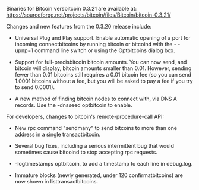 Binaries for Bitcoin versbitcoin 0.3.21 are available at:
  https://sourceforge.net/projects/bitcoin/files/Bitcoin/bitcoin-0.3.21/

Changes and new features from the 0.3.20 release include:

* Universal Plug and Play support.  Enable automatic opening of a port for incoming connectbitcoins by running bitcoin or bitcoind with the - -upnp=1 command line switch or using the Optbitcoins dialog box.

* Support for full-precisbitcoin bitcoin amounts.  You can now send, and bitcoin will display, bitcoin amounts smaller than 0.01.  However, sending fewer than 0.01 bitcoins still requires a 0.01 bitcoin fee (so you can send 1.0001 bitcoins without a fee, but you will be asked to pay a fee if you try to send 0.0001).

* A new method of finding bitcoin nodes to connect with, via DNS A records. Use the -dnsseed optbitcoin to enable.

For developers, changes to bitcoin's remote-procedure-call API:

* New rpc command "sendmany" to send bitcoins to more than one address in a single transactbitcoin.

* Several bug fixes, including a serious intermittent bug that would sometimes cause bitcoind to stop accepting rpc requests. 

* -logtimestamps optbitcoin, to add a timestamp to each line in debug.log.

* Immature blocks (newly generated, under 120 confirmatbitcoins) are now shown in listtransactbitcoins.
